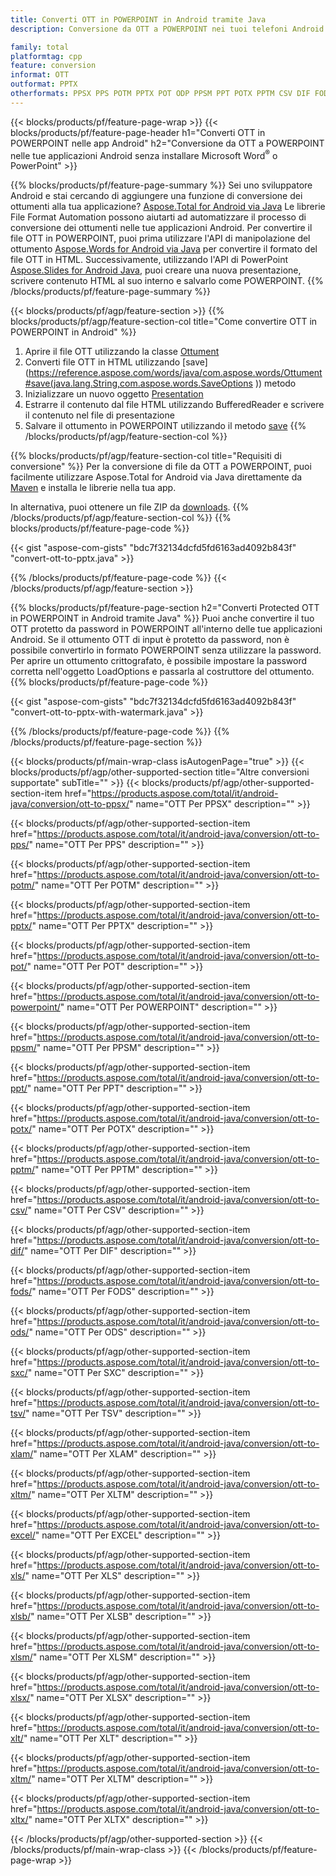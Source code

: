 ```yaml
---
title: Converti OTT in POWERPOINT in Android tramite Java
description: Conversione da OTT a POWERPOINT nei tuoi telefoni Android senza utilizzare Microsoft Word di PowerPoint

family: total
platformtag: cpp
feature: conversion
informat: OTT
outformat: PPTX
otherformats: PPSX PPS POTM PPTX POT ODP PPSM PPT POTX PPTM CSV DIF FODS ODS SXC TSV XLAM XLTM EXCEL XLS XLSB XLSM XLSX XLT XLTM XLTX
---
```

{{< blocks/products/pf/feature-page-wrap >}}
{{< blocks/products/pf/feature-page-header h1="Converti OTT in POWERPOINT nelle app Android" h2="Conversione da OTT a POWERPOINT nelle tue applicazioni Android senza installare Microsoft Word<sup>&reg;</sup> o PowerPoint" >}}

{{% blocks/products/pf/feature-page-summary %}}
Sei uno sviluppatore Android e stai cercando di aggiungere una funzione di conversione dei ottumenti alla tua applicazione? [Aspose.Total for Android via Java](https://products.aspose.com/total/android-java/) Le librerie File Format Automation possono aiutarti ad automatizzare il processo di conversione dei ottumenti nelle tue applicazioni Android. Per convertire il file OTT in POWERPOINT, puoi prima utilizzare l'API di manipolazione del ottumento [Aspose.Words for Android via Java](https://products.aspose.com/words/android-java/) per convertire il formato del file OTT in HTML. Successivamente, utilizzando l'API di PowerPoint [Aspose.Slides for Android Java](https://products.aspose.com/slides/android-java/), puoi creare una nuova presentazione, scrivere contenuto HTML al suo interno e salvarlo come POWERPOINT. 
{{% /blocks/products/pf/feature-page-summary  %}}

{{< blocks/products/pf/agp/feature-section >}}
{{% blocks/products/pf/agp/feature-section-col title="Come convertire OTT in POWERPOINT in Android" %}}
1. Aprire il file OTT utilizzando la classe [Ottument](https://reference.aspose.com/words/java/com.aspose.words/Ottument)
2. Converti file OTT in HTML utilizzando [save](https://reference.aspose.com/words/java/com.aspose.words/Ottument#save(java.lang.String,com.aspose.words.SaveOptions )) metodo
3. Inizializzare un nuovo oggetto [Presentation](https://reference.aspose.com/slides/java/com.aspose.slides/Presentation)
5. Estrarre il contenuto dal file HTML utilizzando BufferedReader e scrivere il contenuto nel file di presentazione
6. Salvare il ottumento in POWERPOINT utilizzando il metodo [save](https://reference.aspose.com/slides/java/com.aspose.slides/Presentation#save-java.io.OutputStream-int-)
{{% /blocks/products/pf/agp/feature-section-col %}}

{{% blocks/products/pf/agp/feature-section-col title="Requisiti di conversione" %}}
Per la conversione di file da OTT a POWERPOINT, puoi facilmente utilizzare Aspose.Total for Android via Java direttamente da [Maven](https://releases.aspose.com/total/java/) e installa le librerie nella tua app.

In alternativa, puoi ottenere un file ZIP da [downloads](https://releases.aspose.com/total/androidjava).
{{% /blocks/products/pf/agp/feature-section-col %}}
{{% blocks/products/pf/feature-page-code %}}

{{< gist "aspose-com-gists" "bdc7f32134dcfd5fd6163ad4092b843f" "convert-ott-to-pptx.java" >}}



{{% /blocks/products/pf/feature-page-code %}}
{{< /blocks/products/pf/agp/feature-section >}}

{{% blocks/products/pf/feature-page-section  h2="Converti Protected OTT in POWERPOINT in Android tramite Java" %}}
Puoi anche convertire il tuo OTT protetto da password in POWERPOINT all'interno delle tue applicazioni Android. Se il ottumento OTT di input è protetto da password, non è possibile convertirlo in formato POWERPOINT senza utilizzare la password. Per aprire un ottumento crittografato, è possibile impostare la password corretta nell'oggetto LoadOptions e passarla al costruttore del ottumento.
{{% blocks/products/pf/feature-page-code %}}

{{< gist "aspose-com-gists" "bdc7f32134dcfd5fd6163ad4092b843f" "convert-ott-to-pptx-with-watermark.java" >}}

{{% /blocks/products/pf/feature-page-code  %}}
{{% /blocks/products/pf/feature-page-section %}}

{{< blocks/products/pf/main-wrap-class isAutogenPage="true" >}}
{{< blocks/products/pf/agp/other-supported-section title="Altre conversioni supportate" subTitle="" >}}
{{< blocks/products/pf/agp/other-supported-section-item href="https://products.aspose.com/total/it/android-java/conversion/ott-to-ppsx/" name="OTT Per PPSX" description="" >}}

{{< blocks/products/pf/agp/other-supported-section-item href="https://products.aspose.com/total/it/android-java/conversion/ott-to-pps/" name="OTT Per PPS" description="" >}}

{{< blocks/products/pf/agp/other-supported-section-item href="https://products.aspose.com/total/it/android-java/conversion/ott-to-potm/" name="OTT Per POTM" description="" >}}

{{< blocks/products/pf/agp/other-supported-section-item href="https://products.aspose.com/total/it/android-java/conversion/ott-to-pptx/" name="OTT Per PPTX" description="" >}}

{{< blocks/products/pf/agp/other-supported-section-item href="https://products.aspose.com/total/it/android-java/conversion/ott-to-pot/" name="OTT Per POT" description="" >}}

{{< blocks/products/pf/agp/other-supported-section-item href="https://products.aspose.com/total/it/android-java/conversion/ott-to-powerpoint/" name="OTT Per POWERPOINT" description="" >}}

{{< blocks/products/pf/agp/other-supported-section-item href="https://products.aspose.com/total/it/android-java/conversion/ott-to-ppsm/" name="OTT Per PPSM" description="" >}}

{{< blocks/products/pf/agp/other-supported-section-item href="https://products.aspose.com/total/it/android-java/conversion/ott-to-ppt/" name="OTT Per PPT" description="" >}}

{{< blocks/products/pf/agp/other-supported-section-item href="https://products.aspose.com/total/it/android-java/conversion/ott-to-potx/" name="OTT Per POTX" description="" >}}

{{< blocks/products/pf/agp/other-supported-section-item href="https://products.aspose.com/total/it/android-java/conversion/ott-to-pptm/" name="OTT Per PPTM" description="" >}}

{{< blocks/products/pf/agp/other-supported-section-item href="https://products.aspose.com/total/it/android-java/conversion/ott-to-csv/" name="OTT Per CSV" description="" >}}

{{< blocks/products/pf/agp/other-supported-section-item href="https://products.aspose.com/total/it/android-java/conversion/ott-to-dif/" name="OTT Per DIF" description="" >}}

{{< blocks/products/pf/agp/other-supported-section-item href="https://products.aspose.com/total/it/android-java/conversion/ott-to-fods/" name="OTT Per FODS" description="" >}}

{{< blocks/products/pf/agp/other-supported-section-item href="https://products.aspose.com/total/it/android-java/conversion/ott-to-ods/" name="OTT Per ODS" description="" >}}

{{< blocks/products/pf/agp/other-supported-section-item href="https://products.aspose.com/total/it/android-java/conversion/ott-to-sxc/" name="OTT Per SXC" description="" >}}

{{< blocks/products/pf/agp/other-supported-section-item href="https://products.aspose.com/total/it/android-java/conversion/ott-to-tsv/" name="OTT Per TSV" description="" >}}

{{< blocks/products/pf/agp/other-supported-section-item href="https://products.aspose.com/total/it/android-java/conversion/ott-to-xlam/" name="OTT Per XLAM" description="" >}}

{{< blocks/products/pf/agp/other-supported-section-item href="https://products.aspose.com/total/it/android-java/conversion/ott-to-xltm/" name="OTT Per XLTM" description="" >}}

{{< blocks/products/pf/agp/other-supported-section-item href="https://products.aspose.com/total/it/android-java/conversion/ott-to-excel/" name="OTT Per EXCEL" description="" >}}

{{< blocks/products/pf/agp/other-supported-section-item href="https://products.aspose.com/total/it/android-java/conversion/ott-to-xls/" name="OTT Per XLS" description="" >}}

{{< blocks/products/pf/agp/other-supported-section-item href="https://products.aspose.com/total/it/android-java/conversion/ott-to-xlsb/" name="OTT Per XLSB" description="" >}}

{{< blocks/products/pf/agp/other-supported-section-item href="https://products.aspose.com/total/it/android-java/conversion/ott-to-xlsm/" name="OTT Per XLSM" description="" >}}

{{< blocks/products/pf/agp/other-supported-section-item href="https://products.aspose.com/total/it/android-java/conversion/ott-to-xlsx/" name="OTT Per XLSX" description="" >}}

{{< blocks/products/pf/agp/other-supported-section-item href="https://products.aspose.com/total/it/android-java/conversion/ott-to-xlt/" name="OTT Per XLT" description="" >}}

{{< blocks/products/pf/agp/other-supported-section-item href="https://products.aspose.com/total/it/android-java/conversion/ott-to-xltm/" name="OTT Per XLTM" description="" >}}

{{< blocks/products/pf/agp/other-supported-section-item href="https://products.aspose.com/total/it/android-java/conversion/ott-to-xltx/" name="OTT Per XLTX" description="" >}}


{{< /blocks/products/pf/agp/other-supported-section >}}
{{< /blocks/products/pf/main-wrap-class >}}
{{< /blocks/products/pf/feature-page-wrap >}}